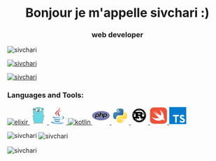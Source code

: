 <h1 align="center">Bonjour je m'appelle sivchari :)</h1>
<h3 align="center">web developer</h3>

<p align="left"> <img src="https://komarev.com/ghpvc/?username=sivchari&label=Profile%20views&color=0e75b6&style=flat" alt="sivchari" /> </p>

<p align="left"> <a href="https://github.com/ryo-ma/github-profile-trophy"><img src="https://github-profile-trophy.vercel.app/?username=sivchari" alt="sivchari" /></a> </p>

<p align="left"> <a href="https://twitter.com/sivchari" target="blank"><img src="https://img.shields.io/twitter/follow/sivchari?logo=twitter&style=for-the-badge" alt="sivchari" /></a> </p>

<h3 align="left">Languages and Tools:</h3>
<p align="left"> <a href="https://elixir-lang.org" target="_blank"> <img src="https://www.vectorlogo.zone/logos/elixir-lang/elixir-lang-icon.svg" alt="elixir" width="40" height="40"/> </a> <a href="https://golang.org" target="_blank"> <img src="https://raw.githubusercontent.com/devicons/devicon/master/icons/go/go-original.svg" alt="go" width="40" height="40"/> </a> <a href="https://www.java.com" target="_blank"> <img src="https://raw.githubusercontent.com/devicons/devicon/master/icons/java/java-original.svg" alt="java" width="40" height="40"/> </a> <a href="https://kotlinlang.org" target="_blank"> <img src="https://www.vectorlogo.zone/logos/kotlinlang/kotlinlang-icon.svg" alt="kotlin" width="40" height="40"/> </a> <a href="https://www.php.net" target="_blank"> <img src="https://raw.githubusercontent.com/devicons/devicon/master/icons/php/php-original.svg" alt="php" width="40" height="40"/> </a> <a href="https://www.python.org" target="_blank"> <img src="https://raw.githubusercontent.com/devicons/devicon/master/icons/python/python-original.svg" alt="python" width="40" height="40"/> </a> <a href="https://www.rust-lang.org" target="_blank"> <img src="https://raw.githubusercontent.com/devicons/devicon/master/icons/rust/rust-plain.svg" alt="rust" width="40" height="40"/> </a> <a href="https://developer.apple.com/swift/" target="_blank"> <img src="https://raw.githubusercontent.com/devicons/devicon/master/icons/swift/swift-original.svg" alt="swift" width="40" height="40"/> </a> <a href="https://www.typescriptlang.org/" target="_blank"> <img src="https://raw.githubusercontent.com/devicons/devicon/master/icons/typescript/typescript-original.svg" alt="typescript" width="40" height="40"/> </a> </p>

<p><img align="left" src="https://github-readme-stats.vercel.app/api/top-langs?username=sivchari&show_icons=true&locale=en&layout=compact" alt="sivchari" /></p>

<p>&nbsp;<img align="center" src="https://github-readme-stats.vercel.app/api?username=sivchari&show_icons=true&locale=en" alt="sivchari" /></p>

<p><img align="center" src="https://github-readme-streak-stats.herokuapp.com/?user=sivchari&" alt="sivchari" /></p>

